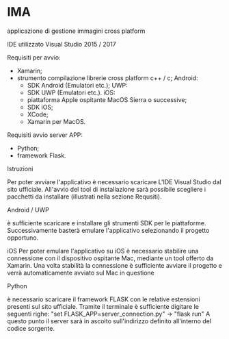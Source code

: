 # IMA
applicazione di gestione immagini cross platform

IDE utilizzato Visual Studio 2015 / 2017

Requisiti per avvio:
- Xamarin;
- strumento compilazione librerie cross platform c++ / c;
Android:
  - SDK Android (Emulatori etc.);
UWP:
  - SDK UWP (Emulatori etc.).
iOS:
  - piattaforma Apple ospitante MacOS Sierra o successive;
  - SDK iOS;
  - XCode;
  - Xamarin per MacOS.

Requisiti avvio server APP:
- Python;
- framework Flask.

Istruzioni

Per poter avviare l'applicativo è necessario scaricare L'IDE Visual Studio dal sito ufficiale. 
All'avvio del tool di installazione sarà possibile scegliere i pacchetti da installare (illustrati nella sezione Requsiti).

Android / UWP

è sufficiente scaricare e installare gli strumenti SDK per le piattaforme. Successivamente basterà emulare l'applicativo selezionando il progetto opportuno.

iOS
Per poter emulare l'applicativo su iOS è necessario stabilire una connessione con il dispositivo ospitante Mac, mediante un tool offerto da Xamarin. Una volta stabilità la connessione è sufficiente avviare il progetto e verrà automaticamente avviato sul Mac in questione

Python

è necessario scaricare il framework FLASK con le relative estensioni presenti sul sito ufficiale. Tramite il terminale è sufficiente digitare le seguenti righe:
"set FLASK_APP=server_connection.py" -> "flask run"
 A questo punto il server sarà in ascolto sull'indirizzo definito all'interno del codice sorgente.
